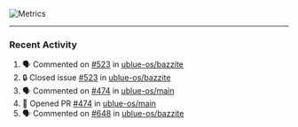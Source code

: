 ![Metrics](https://metrics.lecoq.io/KyleGospo?template=classic&base=header%2C%20activity%2C%20community%2C%20repositories%2C%20metadata&base.indepth=false&base.hireable=false&base.skip=false&config.timezone=America%2FLos_Angeles)

---
### Recent Activity
<!--START_SECTION:activity-->
1. 🗣 Commented on [#523](https://github.com/ublue-os/bazzite/issues/523#issuecomment-1893096894) in [ublue-os/bazzite](https://github.com/ublue-os/bazzite)
2. 🔒 Closed issue [#523](https://github.com/ublue-os/bazzite/issues/523) in [ublue-os/bazzite](https://github.com/ublue-os/bazzite)
3. 🗣 Commented on [#474](https://github.com/ublue-os/main/pull/474#issuecomment-1893084238) in [ublue-os/main](https://github.com/ublue-os/main)
4. 💪 Opened PR [#474](https://github.com/ublue-os/main/pull/474) in [ublue-os/main](https://github.com/ublue-os/main)
5. 🗣 Commented on [#648](https://github.com/ublue-os/bazzite/issues/648#issuecomment-1893012244) in [ublue-os/bazzite](https://github.com/ublue-os/bazzite)
<!--END_SECTION:activity-->
